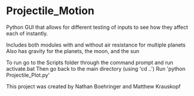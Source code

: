 # Projectile_Motion
Python GUI that allows for different testing of inputs to see how they affect each of instantly.

Includes both modules with and without air resistance for multiple planets
Also has gravity for the planets, the moon, and the sun

To run go to the Scripts folder through the command prompt and run activate.bat
Then go back to the main directory (using 'cd ..')
Run 'python Projectile_Plot.py'


This project was created by Nathan Boehringer and Matthew Krauskopf
